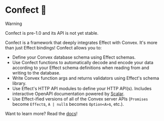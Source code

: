 # Confect 🧁

> [!WARNING]
> Confect is pre-1.0 and its API is not yet stable.

Confect is a framework that deeply integrates Effect with Convex. It's more than just Effect bindings! Confect allows you to:

- Define your Convex database schema using Effect schemas.
- Use Confect functions to automatically decode and encode your data according to your Effect schema definitions when reading from and writing to the database.
- Write Convex function args and returns validators using Effect's schema library.
- Use Effect's HTTP API modules to define your HTTP API(s). Includes interactive OpenAPI documentation powered by [Scalar](https://github.com/scalar/scalar).
- Use Effect-ified versions of all of the Convex server APIs (`Promises` become `Effect`s, `A | null`s becomes `Option<A>`s, etc.).

Want to learn more? Read the [docs](https://rjdellecese.gitbook.io/confect)!
